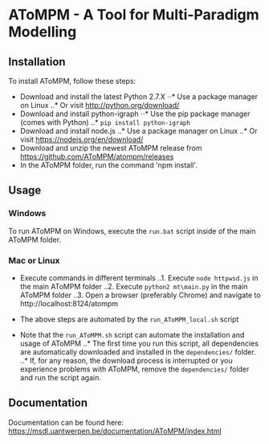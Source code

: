 # AToMPM - A Tool for Multi-Paradigm Modelling

## Installation

To install AToMPM, follow these steps:
* Download and install the latest Python 2.7.X
⋅⋅* Use a package manager on Linux
..* Or visit http://python.org/download/
* Download and install python-igraph
⋅⋅* Use the pip package manager (comes with Python)
..* `pip install python-igraph`
* Download and install node.js
..* Use a package manager on Linux
..* Or visit https://nodejs.org/en/download/
* Download and unzip the newest AToMPM release from https://github.com/AToMPM/atompm/releases
* In the AToMPM folder, run the command 'npm install'.

## Usage

### Windows
To run AToMPM on Windows, execute the `run.bat` script inside of the main AToMPM folder.

### Mac or Linux

* Execute commands in different terminals
..1. Execute `node httpwsd.js` in the main AToMPM folder
..2. Execute `python2 mt\main.py` in the main AToMPM folder
..3. Open a browser (preferably Chrome) and navigate to http://localhost:8124/atompm

* The above steps are automated by the `run_AToMPM_local.sh` script
* Note that the `run_AToMPM.sh` script can automate the installation and usage of AToMPM
..* The first time you run this script, all dependencies are automatically downloaded and installed in the `dependencies/` folder.
..* If, for any reason, the download process is interrupted or you experience problems with AToMPM, remove the `dependencies/` folder and run the script again.


## Documentation

Documentation can be found here: https://msdl.uantwerpen.be/documentation/AToMPM/index.html
